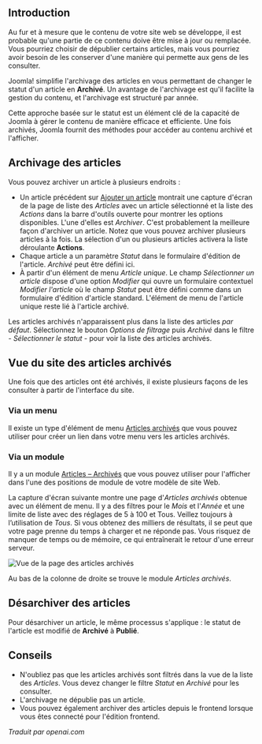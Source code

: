 <!-- Filename: J4.x:How_to_Archive_an_Article / Display title: Articles : Archive   -->

## Introduction

Au fur et à mesure que le contenu de votre site web se développe, il est probable qu'une partie de ce contenu doive être mise à jour ou remplacée. Vous pourriez choisir de dépublier certains articles, mais vous pourriez avoir besoin de les conserver d'une manière qui permette aux gens de les consulter.

Joomla! simplifie l'archivage des articles en vous permettant de changer le statut d'un article en **Archivé**. Un avantage de l'archivage est qu'il facilite la gestion du contenu, et l'archivage est structuré par année.

Cette approche basée sur le statut est un élément clé de la capacité de Joomla à gérer le contenu de manière efficace et efficiente. Une fois archivés, Joomla fournit des méthodes pour accéder au contenu archivé et l'afficher.

## Archivage des articles

Vous pouvez archiver un article à plusieurs endroits :

- Un article précédent sur 
  [Ajouter un article](jdocmnaual?article=user/getting-started/adding-an-article)
  montrait une capture d'écran de la page de liste des *Articles* avec un article sélectionné et
  la liste des *Actions* dans la barre d'outils ouverte pour montrer les options disponibles. L'une
  d'elles est *Archiver*. C'est probablement la meilleure façon d'archiver un article. Notez 
  que vous pouvez archiver plusieurs articles à la fois. La sélection d'un ou plusieurs articles 
  activera la liste déroulante **Actions**.
- Chaque article a un paramètre *Statut* dans le formulaire d'édition de l'article. *Archivé*
  peut être défini ici.
- À partir d'un élément de menu *Article unique*. Le champ *Sélectionner un article* 
  dispose d'une option *Modifier* qui ouvre un formulaire contextuel *Modifier l'article* où le champ *Statut*
  peut être défini comme dans un formulaire d'édition d'article standard. L'élément de menu 
  de l'article unique reste lié à l'article archivé.

Les articles archivés n'apparaissent plus dans la liste des articles *par défaut*. Sélectionnez le
bouton *Options de filtrage* puis *Archivé* dans le filtre *- Sélectionner le statut -* 
pour voir la liste des articles archivés.

## Vue du site des articles archivés

Une fois que des articles ont été archivés, il existe plusieurs façons de les consulter à partir de l'interface du site.

### Via un menu

Il existe un type d'élément de menu [Articles archivés](jdocmanual?article=user/menus/menu-item-type-archived-articles) que vous pouvez utiliser pour créer un lien dans votre menu vers les articles archivés.

### Via un module

Il y a un module [Articles – Archivés](jdocmanual?article=user/modules/articles-archived-module) que vous pouvez utiliser pour l'afficher dans l'une des positions de module de votre modèle de site Web.

La capture d'écran suivante montre une page d'*Articles archivés* obtenue avec un élément de menu. Il y a des filtres pour le *Mois* et l'*Année* et une limite de liste avec des réglages de 5 à 100 et Tous. Veillez toujours à l’utilisation de *Tous*. Si vous obtenez des milliers de résultats, il se peut que votre page prenne du temps à charger et ne réponde pas. Vous risquez de manquer de temps ou de mémoire, ce qui entraînerait le retour d'une erreur serveur.

![Vue de la page des articles archivés](../../../en/images/articles/articles-archived-site.png)

Au bas de la colonne de droite se trouve le module *Articles archivés*.

## Désarchiver des articles

Pour désarchiver un article, le même processus s'applique : le statut de l'article est modifié de **Archivé** à **Publié**.

## Conseils

* N'oubliez pas que les articles archivés sont filtrés dans la vue de la liste des *Articles*. Vous devez changer le filtre *Statut* en *Archivé* pour les consulter.
* L'archivage ne dépublie pas un article.
* Vous pouvez également archiver des articles depuis le frontend lorsque vous êtes connecté pour l'édition frontend.

*Traduit par openai.com*

